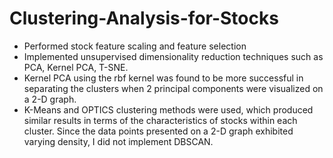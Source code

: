 # Clustering-Analysis-for-Stocks
- Performed stock feature scaling and feature selection
- Implemented unsupervised dimensionality reduction techniques such as PCA, Kernel PCA, T-SNE.
- Kernel PCA using the rbf kernel was found to be more successful in separating the clusters when 2 principal components were visualized on a 2-D graph.
- K-Means and OPTICS clustering methods were used, which produced similar results in terms of the characteristics of stocks within each cluster. Since the data points presented on a 2-D graph exhibited varying density, I did not implement DBSCAN.
